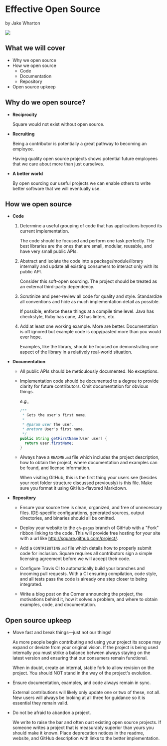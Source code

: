 Effective Open Source
=====================

by Jake Wharton

![](http://raw.github.com/JakeWharton/EffectiveOpenSource/gh-pages/assets/square.png)



What we will cover
------------------

 * Why we open source
 * How we open source
   * Code
   * Documentation
   * Repository
 * Open source upkeep



Why do we open source?
----------------------

 *  __Reciprocity__

    Square would not exist without open source.

 *  __Recruiting__

    Being a contributor is potentially a great pathway to becoming an employee.

    Having quality open source projects shows potential future employees that we
    care about more than just ourselves.

 *  __A better world__

    By open sourcing our useful projects we can enable others to write better
    software that we will eventually use.



How we open source
------------------

 * __Code__
   1.  Determine a useful grouping of code that has applications beyond its
       current implementation.

       The code should be focused and perform one task perfectly. The best
       libraries are the ones that are small, modular, reusable, and have very
       small public APIs.
   2.  Abstract and isolate the code into a package/module/library internally
       and update all existing consumers to interact only with its public API.

       Consider this soft-open sourcing. The project should be treated as an
       external third-party dependency.
   3.  Scrutinize and peer-review all code for quality and style. Standardize
       all conventions and hide as much implementation detail as possible.

       If possible, enforce these things at a compile time level. Java has
       checkstyle, Ruby has cane, JS has linters, etc.
   4.  Add at least one working example. More are better. Documentation is oft
       ignored but example code is copy/pasted more than you would ever hope.

       Examples, like the library, should be focused on demonstrating one aspect
       of the library in a relatively real-world situation.


 *  __Documentation__

    *  All public APIs should be meticulously documented. No exceptions.
    *  Implementation code should be documented to a degree to provide clarity
       for future contributors. Omit documentation for obvious things.

       _e.g.,_
       ```java
       /**
        * Gets the user's first name.
        *
        * @param user The user.
        * @return User's first name.
        */
       public String getFirstName(User user) {
         return user.firstName;
       }
       ```
    *  Always have a `README.md` file which includes the project description,
       how to obtain the project, where documentation and examples can be found,
       and license information.

       When visiting GitHub, this is the first thing your users see (besides your
       root folder structure discussed previously) is this file. Make sure you
       format it using GitHub-flavored Markdown.

 * __Repository__

    * Ensure your source tree is clean, organized, and free of unnecessary
      files. IDE-specific configurations, generated sources, output
      directories, and binaries should all be omitted.

    * Deploy your website to the `gh-pages` branch of GitHub with a "Fork"
      ribbon linking to the code. This will provide free hosting for your site
      with a url like http://square.github.com/project/.

    * Add a `CONTRIBUTING.md` file which details how to properly submit code
      for inclusion. Square requires all contributors sign a simple licensing
      agreement before we will accept their code.

    * Configure Travis CI to automatically build your branches and incoming
      pull requests. With a CI ensuring compilation, code style, and all tests
      pass the code is already one step closer to being integrated.

    * Write a blog post on the Corner announcing the project, the motivations
      behind it, how it solves a problem, and where to obtain examples, code,
      and documentation.



Open source upkeep
------------------

 * Move fast and break things—just not our things!

   As more people begin contributing and using your project its scope may
   expand or deviate from your original vision. If the project is being used
   internally you must strike a balance between always staying on the latest
   version and ensuring that our consumers remain functional.

   When in doubt, create an internal, stable fork to allow revision on the
   project. You should NOT stand in the way of the project's evolution.

 * Ensure documentation, examples, and code always remain in sync.

   External contributions will likely only update one or two of these, not all.
   New users will always be looking at all three for guidance so it is
   essential they remain valid.

 * Do not be afraid to abandon a project.

   We write to raise the bar and often oust existing open source projects. If
   someone writes a project that is measurably superior than yours you should
   make it known. Place deprecation notices in the readme, website, and GitHub
   description with links to the better implementation.
